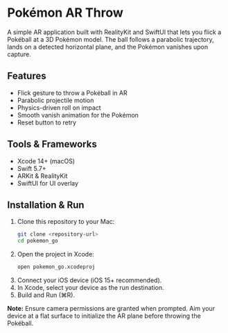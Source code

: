 # Pokémon AR Throw

A simple AR application built with RealityKit and SwiftUI that lets you flick a Pokéball at a 3D Pokémon model. The ball follows a parabolic trajectory, lands on a detected horizontal plane, and the Pokémon vanishes upon capture.

## Features
- Flick gesture to throw a Pokéball in AR
- Parabolic projectile motion
- Physics-driven roll on impact
- Smooth vanish animation for the Pokémon
- Reset button to retry

## Tools & Frameworks
- Xcode 14+ (macOS)
- Swift 5.7+
- ARKit & RealityKit
- SwiftUI for UI overlay

## Installation & Run
1. Clone this repository to your Mac:
   ```bash
   git clone <repository-url>
   cd pokemon_go
   ```
2. Open the project in Xcode:
   ```bash
   open pokemon_go.xcodeproj
   ```
3. Connect your iOS device (iOS 15+ recommended).
4. In Xcode, select your device as the run destination.
5. Build and Run (⌘R).

**Note:** Ensure camera permissions are granted when prompted. Aim your device at a flat surface to initialize the AR plane before throwing the Pokéball.

